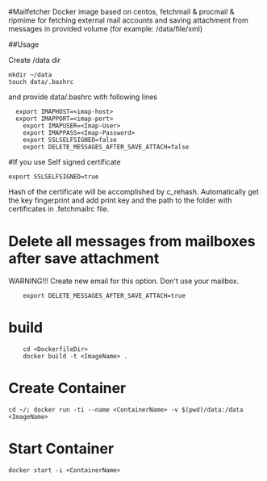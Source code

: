 #Mailfetcher
Docker image based on centos, fetchmail & procmail & ripmime for fetching external mail accounts and saving attachment from messages in provided volume  (for example: /data/file/xml)

##Usage

Create /data dir
```
mkdir ~/data
touch data/.bashrc
```
and provide data/.bashrc with following lines
```
  export IMAPHOST=<imap-host>
  export IMAPPORT=<imap-port>
	export IMAPUSER=<Imap-User>
	export IMAPPASS=<Imap-Password>
	export SSLSELFSIGNED=false
	export DELETE_MESSAGES_AFTER_SAVE_ATTACH=false  
```

#If you use Self signed certificate
```
export SSLSELFSIGNED=true   
```
Hash of the certificate will be accomplished by c_rehash. Automatically get the key fingerprint and add print key and the path to the folder with certificates in .fetchmailrc file.

# Delete all messages from mailboxes after save attachment
WARNING!!!  Create new email for this option. Don't use your mailbox.
```
	export DELETE_MESSAGES_AFTER_SAVE_ATTACH=true
```

# build
```
	cd <DockerfileDir>
	docker build -t <ImageName> .
```

# Create Container
```
cd ~/; docker run -ti --name <ContainerName> -v $(pwd)/data:/data <ImageName>
```

# Start Container
```
docker start -i <ContainerName>
```
